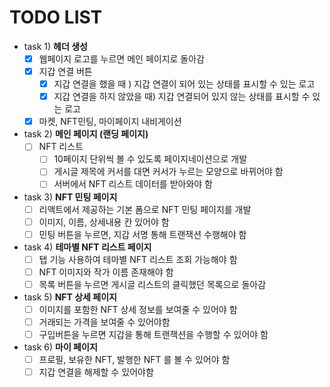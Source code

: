 # TODO LIST

* task 1) **헤더 생성**
  * [x] 웹페이지 로고를 누르면 메인 페이지로 돌아감
  * [x] 지갑 연결 버튼
    * [x] 지갑 연결을 했을 때 ) 지갑 연결이 되어 있는 상태를 표시할 수 있는 로고
    * [x] 지갑 연결을 하지 않았을 때) 지갑 연결되어 있지 않는 상태를 표시할 수 있는 로고
  * [x] 마켓, NFT민팅, 마이페이지 내비게이션
* task 2) **메인 페이지 (랜딩 페이지)**
  * [ ] NFT 리스트
    * [ ] 10페이지 단위씩 볼 수 있도록 페이지네이션으로 개발
    * [ ] 게시글 제목에 커서를 대면 커서가 누르는 모양으로 바뀌어야 함
    * [ ] 서버에서 NFT 리스트 데이터를 받아와야 함
* task 3) **NFT 민팅 페이지**
  * [ ] 리액트에서 제공하는 기본 폼으로 NFT 민팅 페이지를 개발
  * [ ] 이미지, 이름, 상세내용 칸 있어야 함
  * [ ] 민팅 버튼을 누르면, 지갑 서명 통해 트랜잭션 수행해야 함
* task 4) **테마별 NFT 리스트 페이지**
  * [ ] 탭 기능 사용하여 테마별 NFT 리스트 조회 가능해야 함
  * [ ] NFT 이미지와 작가 이름 존재해야 함
  * [ ] 목록 버튼을 누르면 게시글 리스트의 클릭했던 목록으로 돌아감
* task 5) **NFT 상세 페이지**
  * [ ] 이미지를 포함한 NFT 상세 정보를 보여줄 수 있어야 함
  * [ ] 거래되는 가격을 보여줄 수 있어야함
  * [ ] 구입버튼을 누르면 지갑을 통해 트랜잭션을 수행할 수 있어야 함
* task 6) **마이 페이지**
  * [ ] 프로필, 보유한 NFT, 발행한 NFT 를 볼 수 있어야 함
  * [ ] 지갑 연결을 해제할 수 있어야함
